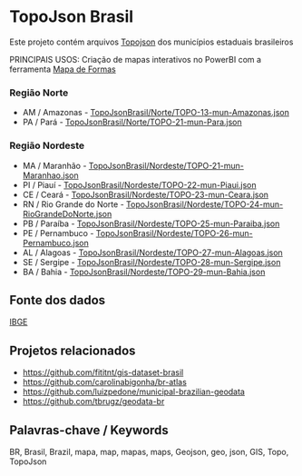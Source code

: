 ﻿
TopoJson Brasil
===================

Este projeto contém arquivos [Topojson](https://github.com/topojson) dos municípios estaduais brasileiros

PRINCIPAIS USOS: Criação de mapas interativos no PowerBI com a ferramenta [Mapa de Formas](https://docs.microsoft.com/pt-br/power-bi/visuals/desktop-shape-map)


### Região Norte
<!--
* AC / Acre - [geojson/geojs-12-mun.json](geojson/geojs-12-mun.json)
* AP / Amapá - [geojson/geojs-16-mun.json](geojson/geojs-16-mun.json)
-->
* AM / Amazonas - [TopoJsonBrasil/Norte/TOPO-13-mun-Amazonas.json](TopoJsonBrasil/Norte/TOPO-13-mun-Amazonas.json)
* PA / Pará  - [TopoJsonBrasil/Norte/TOPO-21-mun-Para.json](TopoJsonBrasil/Norte/TOPO-21-mun-Para.json)
<!-- 
* RO / Rondônia - [geojson/geojs-11-mun.json](geojson/geojs-11-mun.json)
* RR / Roraima - [geojson/geojs-14-mun.json](geojson/geojs-14-mun.json)
* TO / Tocantins - [geojson/geojs-17-mun.json](geojson/geojs-17-mun.json)
-->

### Região Nordeste
* MA / Maranhão - [TopoJsonBrasil/Nordeste/TOPO-21-mun-Maranhao.json](TopoJsonBrasil/Nordeste/TOPO-21-mun-Maranhao.json)
* PI / Piauí - [TopoJsonBrasil/Nordeste/TOPO-22-mun-Piaui.json](TopoJsonBrasil/Nordeste/TOPO-22-mun-Piaui.json)
* CE / Ceará - [TopoJsonBrasil/Nordeste/TOPO-23-mun-Ceara.json](TopoJsonBrasil/Nordeste/TOPO-23-mun-Ceara.json)
* RN / Rio Grande do Norte - [TopoJsonBrasil/Nordeste/TOPO-24-mun-RioGrandeDoNorte.json](TopoJsonBrasil/Nordeste/TOPO-24-mun-RioGrandeDoNorte.json)
* PB / Paraíba - [TopoJsonBrasil/Nordeste/TOPO-25-mun-Paraiba.json](TopoJsonBrasil/Nordeste/TOPO-25-mun-Paraiba.json)
* PE / Pernambuco - [TopoJsonBrasil/Nordeste/TOPO-26-mun-Pernambuco.json](TopoJsonBrasil/Nordeste/TOPO-26-mun-Pernambuco.json)
* AL / Alagoas - [TopoJsonBrasil/Nordeste/TOPO-27-mun-Alagoas.json](TopoJsonBrasil/Nordeste/TOPO-27-mun-Alagoas.json)
* SE / Sergipe - [TopoJsonBrasil/Nordeste/TOPO-28-mun-Sergipe.json](TopoJsonBrasil/Nordeste/TOPO-28-mun-Sergipe.json)
* BA / Bahia - [TopoJsonBrasil/Nordeste/TOPO-29-mun-Bahia.json](TopoJsonBrasil/Nordeste/TOPO-29-mun-Bahia.json)

<!-- 
### Região Sudeste
* ES / Espíriro Santo - [geojson/geojs-32-mun.json](geojson/geojs-32-mun.json)
* MG / Minas Gerais - [geojson/geojs-31-mun.json](geojson/geojs-31-mun.json)
* RJ / Rio de Janeiro - [geojson/geojs-33-mun.json](geojson/geojs-33-mun.json)
* SP / São Paulo - [geojson/geojs-35-mun.json](geojson/geojs-35-mun.json)


### Região Sul
* PR / Paraná - [geojson/geojs-41-mun.json](geojson/geojs-41-mun.json)
* RS / Rio Grande do Sul - [geojson/geojs-43-mun.json](geojson/geojs-43-mun.json)
* SC / Santa Catarina - [geojson/geojs-42-mun.json](geojson/geojs-42-mun.json)


### Região Centro-Oeste
* DF / Distrito Federal - [geojson/geojs-53-mun.json](geojson/geojs-53-mun.json) 
* GO / Goiás - [geojson/geojs-52-mun.json](geojson/geojs-52-mun.json)
* MT / Mato Grosso - [geojson/geojs-51-mun.json](geojson/geojs-51-mun.json)
* MS / Mato Grosso do Sul - [geojson/geojs-50-mun.json](geojson/geojs-50-mun.json)


### Brasil
* BR / Brasil - [geojson/geojs-100-mun.json](geojson/geojs-100-mun.json)
-->

Fonte dos dados
---------------
[IBGE](http://ibge.gov.br/)


Projetos relacionados
--------------------- 
* https://github.com/fititnt/gis-dataset-brasil
* https://github.com/carolinabigonha/br-atlas
* https://github.com/luizpedone/municipal-brazilian-geodata
* https://github.com/tbrugz/geodata-br


Palavras-chave / Keywords
-------------------------
BR, Brasil, Brazil, mapa, map, mapas, maps, Geojson, geo, json, GIS, Topo, TopoJson
